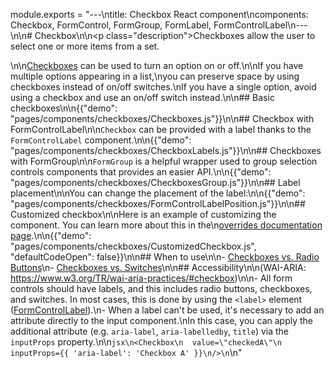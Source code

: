module.exports = "---\ntitle: Checkbox React component\ncomponents: Checkbox, FormControl, FormGroup, FormLabel, FormControlLabel\n---\n\n# Checkbox\n\n<p class=\"description\">Checkboxes allow the user to select one or more items from a set.</p>\n\n[Checkboxes](https://material.io/design/components/selection-controls.html#checkboxes) can be used to turn an option on or off.\n\nIf you have multiple options appearing in a list,\nyou can preserve space by using checkboxes instead of on/off switches.\nIf you have a single option, avoid using a checkbox and use an on/off switch instead.\n\n## Basic checkboxes\n\n{{\"demo\": \"pages/components/checkboxes/Checkboxes.js\"}}\n\n## Checkbox with FormControlLabel\n\n`Checkbox` can be provided with a label thanks to the `FormControlLabel` component.\n\n{{\"demo\": \"pages/components/checkboxes/CheckboxLabels.js\"}}\n\n## Checkboxes with FormGroup\n\n`FormGroup` is a helpful wrapper used to group selection controls components that provides an easier API.\n\n{{\"demo\": \"pages/components/checkboxes/CheckboxesGroup.js\"}}\n\n## Label placement\n\nYou can change the placement of the label:\n\n{{\"demo\": \"pages/components/checkboxes/FormControlLabelPosition.js\"}}\n\n## Customized checkbox\n\nHere is an example of customizing the component. You can learn more about this in the\n[overrides documentation page](/customization/components/).\n\n{{\"demo\": \"pages/components/checkboxes/CustomizedCheckbox.js\", \"defaultCodeOpen\": false}}\n\n## When to use\n\n- [Checkboxes vs. Radio Buttons](https://www.nngroup.com/articles/checkboxes-vs-radio-buttons/)\n- [Checkboxes vs. Switches](https://uxplanet.org/checkbox-vs-toggle-switch-7fc6e83f10b8)\n\n## Accessibility\n\n(WAI-ARIA: https://www.w3.org/TR/wai-aria-practices/#checkbox)\n\n- All form controls should have labels, and this includes radio buttons, checkboxes, and switches. In most cases, this is done by using the `<label>` element ([FormControlLabel](/api/form-control-label/)).\n- When a label can't be used, it's necessary to add an attribute directly to the input component.\nIn this case, you can apply the additional attribute (e.g. `aria-label`, `aria-labelledby`, `title`) via the `inputProps` property.\n\n```jsx\n<Checkbox\n  value=\"checkedA\"\n  inputProps={{ 'aria-label': 'Checkbox A' }}\n/>\n```\n"